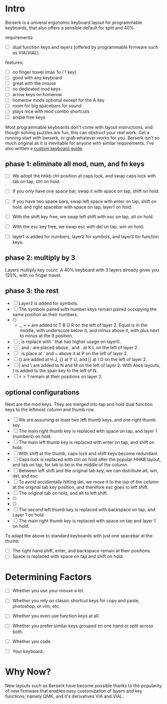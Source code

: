 # Intro
Berserk is a univeral ergonomic keyboard layout for programmable keyboards, that also offers a sensible default for split and 40%. 

requirements:

- [ ] dual function keys and layers (offered by programmable firmware such as VIA/VIAL).

features:

- [ ] no finger travel (max 1u / 1 key)
- [ ] good with any keyboard
- [ ] great with the mouse
- [ ] no dedicated mod keys
- [ ] arrow keys on homerow
- [ ] homerow mods optional except for the A key
- [ ] room for big spacebars for sound
- [ ] plays nice with mod combo shortcuts
- [ ] ample free keys

Most programmable keyboards don't come with layout instructions, and though solving puzzles are fun, this can obstruct your real work. Get a running start with berserk, or grab whatever works for you. Berserk isn't so much original as it is inevitable for anyone with similar requirements. I've also written a [custom keyboard guide](https://github.com/johans-work/custom-keyboard-guide). 

## phase 1: eliminate all mod, num, and fn keys

- [ ] We adopt the hhkb ctrl position at caps lock, and swap caps lock with tab on tap, ctrl on hold.
- [ ] If you only have one space bar, swap it with space on tap, shift on hold.
- [ ] If you have two space bars, swap left space with enter on tap, shift on hold, and right spacebar with space on tap, layer1 on hold.
- [ ] With the shift key free, we swap left shift with esc on tap, alt on hold.
- [ ] With the esc key free, we swap esc with del on tap, win on hold.
- [ ] layer1 is added for numbers, layer2 for symbols, and layer3 for function keys.


## phase 2: multiply by 3

Layers multiply key count. A 40% keyboard with 3 layers already gives you 120%, with no finger travel.


## phase 3: the rest

- [ ] Layer2 is added for symbols.
- [ ] The symbols paired with number keys remain paired occupying the same position as their numbers.
- [ ] - _ = + are added to T B G R on the left of layer 2. Equal is in the middle, with underscore below it, and minus above it, with plus next to minus at the 9 position.
- [ ] ; is replace with ' that has higher usage on layer0.
- [ ] ; and : are placed above , and . at K L on the left of layer 2.
- [ ] ` is place at ' and ~ above it at P on the left of layer 2.  
- [ ] () are added at H J, {} at Y U, and [] at I O on the left of layer 2. 
- [ ] | and \ are added to N and M on the left of layer 2. With Alice layouts, / is added to the spair key to the left of N.
- [ ] < > ? remain at their positions on layer 2.

## optional configurations

Next are the mod keys. They are merged into tap and hold dual function keys to the leftmost column and thumb row.

- [ ] We are assuming at least two left thumb keys, and one right thumb key.
- [ ] The main right thumb key is replaced with space on tap, and layer 1 (numbers) on hold.
- [ ] The main left thumb key is replaced with enter on tap, and shift on hold.
- [ ] With shift at the thumb, caps lock and shift keys become redundant.
- [ ] Caps lock is replaced with ctrl on hold after the popular HHKB layout, and tab on tap, for tab to be in the middle of the column.
- [ ] Between left shift and the original tab key, we can distribute alt, win, del, and esc.
- [ ] To avoid accidentally hitting del, we move it to the top of the column at the original tab key position, and therefore esc goes to left shift.
- [ ] The original tab on hold, and alt to left shift.
- [ ] 
- [ ] 
- [ ] The second left thumb key is replaced with backspace on tap, and Layer 1 on hold.
- [ ] The main right thumb key is replaced with space on tap and layer 1 on hold.

To adapt the above to standard keyboards with just one spacebar at the thumb:

- [ ] The right hand shift, enter, and backspace remain at their positions.
- [ ] Space is replaced with space on tap and shift on hold.

# Determining Factors

- [ ] Whether you use your mouse a lot.
- [ ] Whether you rely on classic shortcut keys for copy and paste, photoshop, or vim, etc.
- [ ] Whether you even use function keys at all.
- [ ] Whether you prefer similar keys grouped on one hand or split across both.
- [ ] Whether you code.
- [ ] Your keyboard.



# Why Now?

New layouts such as Berserk have become possible thanks to the popularity of new firmware that enables easy customization of layers and key functions; namely QMK, and it's derivatives VIA and VIAL.






